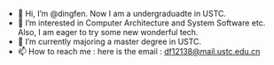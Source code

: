 - 👋 Hi, I’m @dingfen. Now I am a undergraduadte in USTC.
- 👀 I’m interested in Computer Architecture and System Software etc. Also, I am eager to try some new wonderful tech.
- 🌱 I’m currently majoring a master degree in USTC.
- 📫 How to reach me : here is the email : df12138@mail.ustc.edu.cn

<!---
dingfen/dingfen is a ✨ special ✨ repository because its `README.md` (this file) appears on your GitHub profile.
You can click the Preview link to take a look at your changes.
--->
